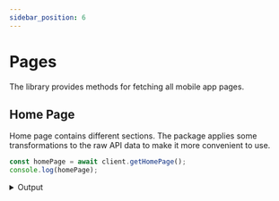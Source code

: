 ```yaml
---
sidebar_position: 6
---
```


# Pages

The library provides methods for fetching all mobile app pages.

## Home Page

Home page contains different sections. The package applies some transformations to the raw API data to make it more convenient to use.

```ts
const homePage = await client.getHomePage();
console.log(homePage);
```

<details>
    <summary>Output</summary>

    ```ts
    [
        {
            title: 'Recent Uploads',
            data: [
                ...
            ]
        },
        {
            title: 'New Releases',
            data: [
                ...
            ]
        },
        {
            title: 'Trending',
            data: [
                ...
            ]
        },
        {
            title: 'Random',
            data: [
                ...
            ]
        },
        { title: 'My 56 Recent Likes', data: [ ... ] }
    ]
    ```

</details>
